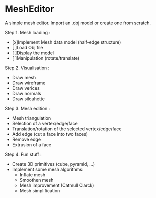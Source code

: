 # MeshEditor
A simple mesh editor. Import an .obj model or create one from scratch.

Step 1. Mesh loading :
  - [x]Implement Mesh data model (half-edge structure)
  - [ ]Load Obj file
  - [ ]Display the model
  - [ ]Manipulation (rotate/translate)

Step 2. Visualisation :
  - Draw mesh
  - Draw wireframe
  - Draw verices
  - Draw normals
  - Draw silouhette

Step 3. Mesh edition :
  - Mesh triangulation
  - Selection of a vertex/edge/face
  - Translation/rotation of the selected vertex/edge/face
  - Add edge (cut a face into two faces)
  - Remove edge
  - Extrusion of a face

Step 4. Fun stuff :
  - Create 3D primitives (cube, pyramid, ...)
  - Implement some mesh algorithms:
    - Inflate mesh
    - Smoothen mesh
    - Mesh improvement (Catmull Clarck)
    - Mesh simplification
